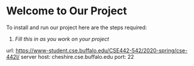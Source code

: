 # Welcome to Our Project
To install and run our project here are the steps required:
1. _Fill this in as you work on your project_

url: https://www-student.cse.buffalo.edu/CSE442-542/2020-spring/cse-442l/
server host: cheshire.cse.buffalo.edu            port: 22
